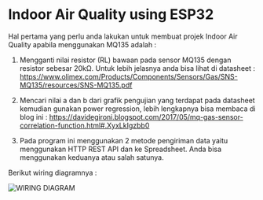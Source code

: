# Indoor Air Quality using ESP32

Hal pertama yang perlu anda lakukan untuk membuat projek Indoor Air Quality apabila menggunakan MQ135 adalah : 

1. Mengganti nilai resistor (RL) bawaan pada sensor MQ135 dengan resistor sebesar 20kΩ. Untuk lebih jelasnya anda bisa lihat di datasheet : https://www.olimex.com/Products/Components/Sensors/Gas/SNS-MQ135/resources/SNS-MQ135.pdf

2. Mencari nilai a dan b dari grafik pengujian yang terdapat pada datasheet kemudian gunakan power regression, lebih lengkapnya bisa membaca di blog ini : https://davidegironi.blogspot.com/2017/05/mq-gas-sensor-correlation-function.html#.XyxLkIgzbb0

3. Pada program ini menggunakan 2 metode pengiriman data yaitu menggunakan HTTP REST API dan ke Spreadsheet. Anda bisa menggunakan keduanya atau salah satunya.

Berikut wiring diagramnya : 

![WIRING DIAGRAM](https://github.com/user-attachments/assets/345d993f-4a61-4e64-8e7d-f43055ab4034)
